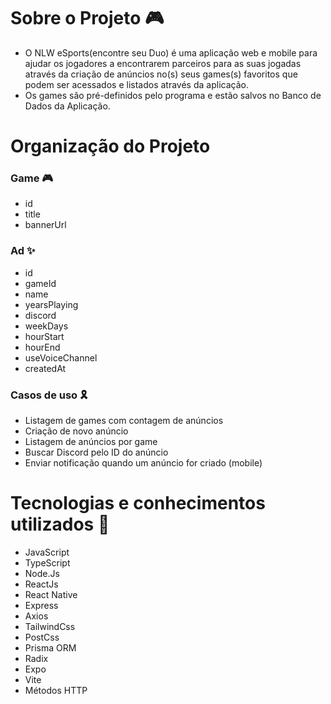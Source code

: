 # Sobre o Projeto 🎮
- O NLW eSports(encontre seu Duo) é uma aplicação web e mobile para ajudar os jogadores a encontrarem parceiros para as suas jogadas através da criação de anúncios no(s) seus games(s) favoritos que podem ser acessados e listados através da aplicação. 
- Os games são pré-definidos pelo programa e estão salvos no Banco de Dados da Aplicação.

# Organização do Projeto

### Game 🎮
- id
- title
- bannerUrl

### Ad ✨
- id
- gameId
- name
- yearsPlaying
- discord
- weekDays
- hourStart
- hourEnd
- useVoiceChannel
- createdAt

### Casos de uso 🎗️
- Listagem de games com contagem de anúncios
- Criação de novo anúncio
- Listagem de anúncios por game
- Buscar Discord pelo ID do anúncio
- Enviar notificação quando um anúncio for criado (mobile)

# Tecnologias e conhecimentos utilizados 📜
- JavaScript
- TypeScript
- Node.Js
- ReactJs
- React Native
- Express
- Axios
- TailwindCss
- PostCss
- Prisma ORM
- Radix
- Expo
- Vite
- Métodos HTTP







